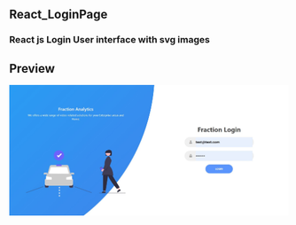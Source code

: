 ## React_LoginPage

### React js Login User interface with svg images

## Preview 

![Screenshot](preview.jpg)
